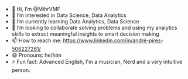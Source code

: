 - 👋 Hi, I’m @MihrVMF
- 👀 I’m interested in Data Science, Data Analytics
- 🌱 I’m currently learning Data Analytics, Data Science
- 💞️ I’m looking to collaborate solving problems and using my analytics skills to extract meaningful insights to smart decision making
- 📫 How to reach me: https://www.linkedin.com/in/andré-pires-506227261/
- 😄 Pronouns: he/him
- ⚡ Fun fact: Advanced English, I'm a musician, Nerd and a very intuitive person.

<!---
MihrVMF/MihrVMF is a ✨ special ✨ repository because its `README.md` (this file) appears on your GitHub profile.
You can click the Preview link to take a look at your changes.
--->
